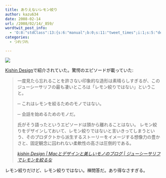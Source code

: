 ```yaml
---
title: ありえないレモン絞り
author: kazu634
date: 2008-02-14
url: /2008/02/14/_859/
wordtwit_post_info:
  - 'O:8:"stdClass":13:{s:6:"manual";b:0;s:11:"tweet_times";i:1;s:5:"delay";i:0;s:7:"enabled";i:1;s:10:"separation";s:2:"60";s:7:"version";s:3:"3.7";s:14:"tweet_template";b:0;s:6:"status";i:2;s:6:"result";a:0:{}s:13:"tweet_counter";i:2;s:13:"tweet_log_ids";a:1:{i:0;i:3729;}s:9:"hash_tags";a:0:{}s:8:"accounts";a:1:{i:0;s:7:"kazu634";}}'
categories:
  - つれづれ

---
```

<div class="section">
<p>
<center>
</center>
</p>
  
<p>
<a href="http://flickr.com/photos/spuma/1887927108/" onclick="__gaTracker('send', 'event', 'outbound-article', 'http://flickr.com/photos/spuma/1887927108/', '');" title="Sensual Juice"><img src="http://farm3.static.flickr.com/2202/1887927108_69d52caaf3_m.jpg" /></a>
</p></p> 
  
<p>
<a href="http://blog.kishin-design.com/" onclick="__gaTracker('send', 'event', 'outbound-article', 'http://blog.kishin-design.com/', 'Kishin Design');" target="_blank">Kishin Design</a>で紹介されていた。驚愕のエピソードが載っていた:
</p>
  
<blockquote title="kishin Design | Macとデザインと美しいモノのブログ | ジューシーサリフでレモンを絞るな" cite="http://blog.kishin-design.com/?eid=499460">
<p>
      一度見たら忘れることを許さない印象的な造形は素晴らしすぎるが、このジューシーサリフの最も凄いところは「レモン絞りではない」ということ。
</p>
    
<p>
      ─ これはレモンを絞るためのモノではない。
</p>
    
<p>
      ─ 会話を始めるためのモノだ。
</p>
    
<p>
      氏がそう語ったというエピソードは頭から離れることはない。 レモン絞りをデザインしておいて、レモン絞りではないと言いきってしまうという、そのプロダクトから派生するストーリーをイメージする想像力の豊かさと、固定観念に囚われない柔軟性の高さは圧倒的である。
</p>
    
<p>
<cite><a href="http://blog.kishin-design.com/?eid=499460" onclick="__gaTracker('send', 'event', 'outbound-article', 'http://blog.kishin-design.com/?eid=499460', 'kishin Design | Macとデザインと美しいモノのブログ | ジューシーサリフでレモンを絞るな');" target="_blank">kishin Design | Macとデザインと美しいモノのブログ | ジューシーサリフでレモンを絞るな</a></cite>
</p>
</blockquote>
  
<p>
    レモン絞りだけど、レモン絞りではない。禅問答だ。あり得なさすぎる。
</p>
</div>
